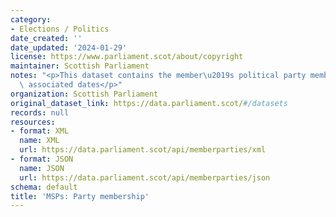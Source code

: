 ```yaml
---
category:
- Elections / Politics
date_created: ''
date_updated: '2024-01-29'
license: https://www.parliament.scot/about/copyright
maintainer: Scottish Parliament
notes: "<p>This dataset contains the member\u2019s political party membership with\
  \ associated dates</p>"
organization: Scottish Parliament
original_dataset_link: https://data.parliament.scot/#/datasets
records: null
resources:
- format: XML
  name: XML
  url: https://data.parliament.scot/api/memberparties/xml
- format: JSON
  name: JSON
  url: https://data.parliament.scot/api/memberparties/json
schema: default
title: 'MSPs: Party membership'
---
```

